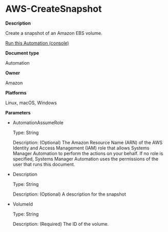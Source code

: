 # AWS\-CreateSnapshot<a name="automation-aws-createsnapshot"></a>

**Description**

Create a snapshot of an Amazon EBS volume\.

[Run this Automation \(console\)](https://console.aws.amazon.com/systems-manager/automation/execute/AWS-CreateSnapshot)

**Document type**

Automation

**Owner**

Amazon

**Platforms**

Linux, macOS, Windows

**Parameters**
+ AutomationAssumeRole

  Type: String

  Description: \(Optional\) The Amazon Resource Name \(ARN\) of the AWS Identity and Access Management \(IAM\) role that allows Systems Manager Automation to perform the actions on your behalf\. If no role is specified, Systems Manager Automation uses the permissions of the user that runs this document\.
+ Description

  Type: String

  Description: \(Optional\) A description for the snapshot
+ VolumeId

  Type: String

  Description: \(Required\) The ID of the volume\.